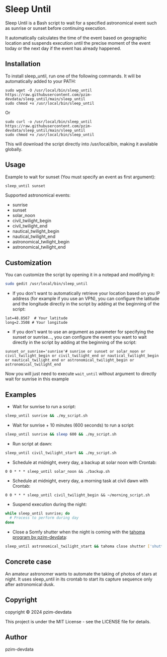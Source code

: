 # Sleep Until

Sleep Until is a Bash script to wait for a specified astronomical event such as sunrise or sunset before continuing execution.

It automatically calculates the time of the event based on geographic location and suspends execution until the precise moment of the event today or the next day if the event has already happened.

## Installation

To install sleep_until, run one of the following commands. It will be automatically added to your PATH: 

```
sudo wget -O /usr/local/bin/sleep_until https://raw.githubusercontent.com/pzim-devdata/sleep_until/main/sleep_until
sudo chmod +x /usr/local/bin/sleep_until
```

Or

```
sudo curl -o /usr/local/bin/sleep_until https://raw.githubusercontent.com/pzim-devdata/sleep_until/main/sleep_until
sudo chmod +x /usr/local/bin/sleep_until
```

This will download the script directly into /usr/local/bin, making it available globally.

## Usage

Example to wait for sunset (You must specify an event as first argument):

```bash
sleep_until sunset
```

Supported astronomical events:

- sunrise
- sunset
- solar_noon
- civil_twilight_begin 
- civil_twilight_end
- nautical_twilight_begin
- nautical_twilight_end 
- astronomical_twilight_begin
- astronomical_twilight_end

## Customization

You can customize the script by opening it in a notepad and modifying it:

```bash
sudo gedit /usr/local/bin/sleep_until
```

- If you don't want to automatically retrieve your location based on you IP address (for example if you use an VPN), you can configure the latitude and the longitude directly in the script by adding at the beginning of the script:

```
lat=48.8567  # Your latitude  
long=2.3508 # Your longitude
```

- If you don't want to use an argument as parameter for specifying the sunset or sunrise..., you can configure the event you want to wait directly in the script by adding at the beginning of the script:

```
sunset_or_sunrise='sunrise'# sunrise or sunset or solar_noon or civil_twilight_begin or civil_twilight_end or nautical_twilight_begin or nautical_twilight_end or astronomical_twilight_begin or astronomical_twilight_end
```
Now you will just need to execute `wait_until` without argument to directly wait for sunrise in this example

## Examples

- Wait for sunrise to run a script:

```bash 
sleep_until sunrise && ./my_script.sh
```

- Wait for sunrise + 10 minutes (600 seconds) to run a script:

```bash 
sleep_until sunrise && sleep 600 && ./my_script.sh
```

- Run script at dawn:

```bash 
sleep_until civil_twilight_start && ./my_script.sh  
```

- Schedule at midnight, every day, a backup at solar noon with Crontab:

```cron
0 0 * * * sleep_until solar_noon && ./backup.sh
```

- Schedule at midnight, every day, a morning task at civil dawn with Crontab: 

```cron
0 0 * * * sleep_until civil_twilight_begin && ~/morning_script.sh
```

- Suspend execution during the night:

```bash
while sleep_until sunrise; do
  # Process to perform during day
done
```

- Close a Somfy shutter when the night is coming with the [tahoma program by pzim-devdata](https://github.com/pzim-devdata/tahoma):

```bash
sleep_until astronomical_twilight_start && tahoma close shutter ['shutter garden']
```

## Concrete case

An amateur astronomer wants to automate the taking of photos of stars at night. It uses sleep_until in its crontab to start its capture sequence only after astronomical dusk.

## Copyright

copyright © 2024 pzim-devdata

This project is under the MIT License - see the LICENSE file for details.

## Author

pzim-devdata
